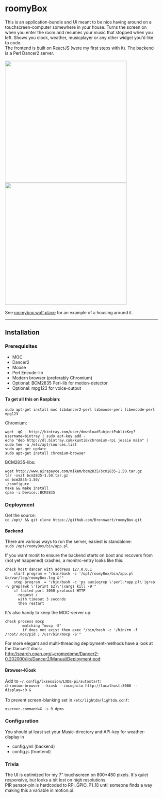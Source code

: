 # roomyBox
This is an application-bundle and UI meant to be nice having around on a touchscreen-computer somewhere in your house. Turns the screen on when you enter the room and resumes your music that stopped when you left. Shows you clock, weather, musicplayer or any other widget you'd like to code.<br>
The frontend is built on ReactJS (were my first steps with it). The backend is a Perl Dancer2 server.
<br><br>
<img src="http://roomybox.wolf.place/images/screenshots/screenshot1.png" width="400">
<img src="http://roomybox.wolf.place/images/screenshots/screenshot2.png" width="400">
<br><br>
See <a href="http://roomybox.wolf.place">roomybox.wolf.place</a> for an example of a housing around it.
<hr>

## Installation

### Prerequisites
* MOC
* Dancer2
* Moose
* Perl Encode-lib
* Modern browser (preferably Chromium)
* Optional: BCM2835 Perl-lib for motion-detector
* Optional: mpg123 for voice-output

#### To get all this on Raspbian:

`sudo apt-get install moc libdancer2-perl libmoose-perl libencode-perl mpg123`

Chromium:
```
wget -qO - http://bintray.com/user/downloadSubjectPublicKey?username=bintray | sudo apt-key add -
echo "deb http://dl.bintray.com/kusti8/chromium-rpi jessie main" | sudo tee -a /etc/apt/sources.list
sudo apt-get update
sudo apt-get install chromium-browser
```

BCM2835-libs:
```
wget http://www.airspayce.com/mikem/bcm2835/bcm2835-1.50.tar.gz
tar -xvzf bcm2835-1.50.tar.gz 
cd bcm2835-1.50/
./configure 
make && make install
cpan -i Device::BCM2835
```

### Deployment
Get the source:<br>
`cd /opt/ && git clone https://github.com/Brennwert/roomyBox.git`

#### Backend
There are various ways to run the server, easiest is standalone:<br>
`sudo /opt/roomyBox/bin/app.pl`

If you want monit to ensure the backend starts on boot and recovers from (not yet happened) crashes, a monitrc-entry looks like this:
```
check host dancer with address 127.0.0.1
    start program = "/bin/bash -c '/opt/roomyBox/bin/app.pl &>/var/log/roomyBox.log &'"
    stop program  = "/bin/bash -c 'ps aux|egrep \'perl.*app.pl\'|grep -v grep|awk \'{print $2}\'|xargs kill -9'"
    if failed port 3000 protocol HTTP
      request /
      with timeout 3 seconds
      then restart
```
It's also handy to keep the MOC-server up:
```
check process mocp
        matching "mocp -S"
        if does not exist then exec "/bin/bash -c '/bin/rm -f /root/.moc/pid ; /usr/bin/mocp -S'"
```

For more elegant and multi-threading deployment-methods have a look at the Dancer2 docs:<br>
http://search.cpan.org/~cromedome/Dancer2-0.202000/lib/Dancer2/Manual/Deployment.pod

#### Browser-Kiosk
Add to `~/.config/lxsession/LXDE-pi/autostart`:<br>
`chromium-browser --kiosk --incognito http://localhost:3000 --display=:0 &`
<br><br>
To prevent screen-blanking set in `/etc/lightdm/lightdm.conf`:
```
xserver-command=X -s 0 dpms
```

### Configuration
You should at least set your Music-directory and API-key for weather-display in
<ul>
<li>config.yml (backend)</li>
<li>config.js (frontend)</li>
</ul>

### Trivia
The UI is optimized for my 7" touchscreen on 800*480 pixels. It's quiet responsive, but looks a bit lost on high resolutions.<br>
PIR sensor-pin is hardcoded to RPI_GPIO_P1_18 until someone finds a way making this a variable in motion.pl.
